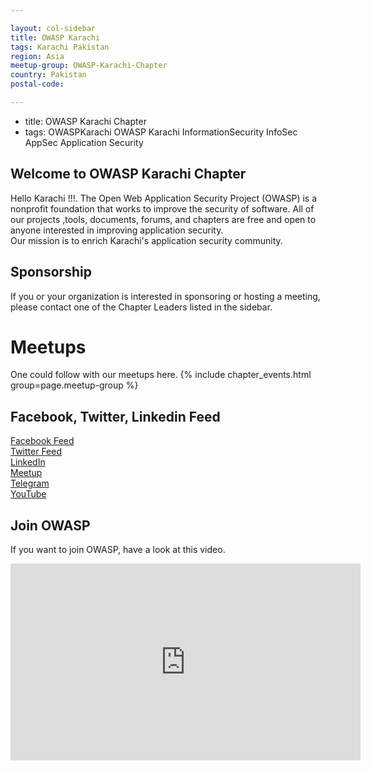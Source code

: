 ```yaml
---

layout: col-sidebar
title: OWASP Karachi
tags: Karachi Pakistan
region: Asia
meetup-group: OWASP-Karachi-Chapter
country: Pakistan
postal-code: 

---
```

- title: OWASP Karachi Chapter
- tags: OWASPKarachi OWASP Karachi InformationSecurity InfoSec AppSec Application Security

## Welcome to OWASP Karachi Chapter 
Hello Karachi !!!.
The Open Web Application Security Project (OWASP) is a nonprofit foundation that works to improve the security of software. All of our projects ,tools, documents, forums, and chapters are free and open to anyone interested in improving application security.  
Our mission is to enrich Karachi's application security community. 

## Sponsorship
If you or your organization is interested in sponsoring or hosting a meeting, please contact one of the Chapter Leaders listed in the sidebar.

# Meetups 
One could follow with our meetups here. 
 {% include chapter_events.html group=page.meetup-group %}

## Facebook, Twitter, Linkedin Feed
<a href="https://www.facebook.com/OWASPKarachi/" target="_blank"> Facebook Feed </a>
<br/>
<a href="https://twitter.com/Owaspkarachi" target="_blank" > Twitter Feed </a>
<br/>
<a href="https://linkedin.com/company/owaspkarachi/" target="_blank" > LinkedIn </a>
<br/>
<a href="https://www.meetup.com/OWASP-Karachi-Chapter/" target="_blank" >Meetup</a>
<br/>
<a href="https://t.me/OWASPKarachi" target="_blank" >Telegram</a>
<br/>
<a href="https://www.youtube.com/channel/UCX7NegARhH603ov7fYao48Q" target="_blank" > YouTube </a>

## Join OWASP 
If you want to join OWASP, have a look at this video.

<iframe width="560" height="315" src="https://www.youtube.com/embed/T2tlcZsYtko" frameborder="0" allow="accelerometer; autoplay; clipboard-write; encrypted-media; gyroscope; picture-in-picture" allowfullscreen></iframe>


